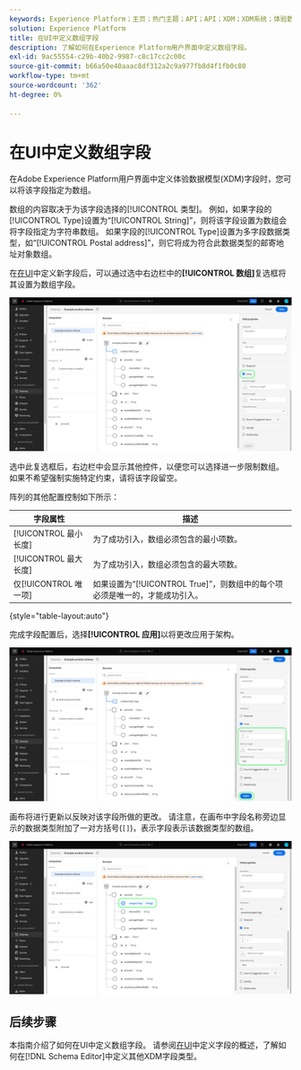 ```yaml
---
keywords: Experience Platform；主页；热门主题；API；API；XDM；XDM系统；体验数据模型；数据模型；ui；工作区；数组；字段；
solution: Experience Platform
title: 在UI中定义数组字段
description: 了解如何在Experience Platform用户界面中定义数组字段。
exl-id: 9ac55554-c29b-40b2-9987-c8c17cc2c00c
source-git-commit: b66a50e40aaac8df312a2c9a977fb8d4f1fb0c80
workflow-type: tm+mt
source-wordcount: '362'
ht-degree: 0%

---
```


# 在UI中定义数组字段

在Adobe Experience Platform用户界面中定义体验数据模型(XDM)字段时，您可以将该字段指定为数组。

数组的内容取决于为该字段选择的[!UICONTROL 类型]。 例如，如果字段的[!UICONTROL Type]设置为“[!UICONTROL String]”，则将该字段设置为数组会将字段指定为字符串数组。 如果字段的[!UICONTROL Type]设置为多字段数据类型，如“[!UICONTROL Postal address]”，则它将成为符合此数据类型的邮寄地址对象数组。

在[在UI](./overview.md#define)中定义新字段后，可以通过选中右边栏中的&#x200B;**[!UICONTROL 数组]**&#x200B;复选框将其设置为数组字段。

![](../../images/ui/fields/special/array.png)

选中此复选框后，右边栏中会显示其他控件，以便您可以选择进一步限制数组。 如果不希望强制实施特定约束，请将该字段留空。

阵列的其他配置控制如下所示：

| 字段属性 | 描述 |
| --- | --- |
| [!UICONTROL 最小长度] | 为了成功引入，数组必须包含的最小项数。 |
| [!UICONTROL 最大长度] | 为了成功引入，数组必须包含的最大项数。 |
| 仅[!UICONTROL 唯一项] | 如果设置为“[!UICONTROL True]”，则数组中的每个项必须是唯一的，才能成功引入。 |

{style="table-layout:auto"}

完成字段配置后，选择&#x200B;**[!UICONTROL 应用]**&#x200B;以将更改应用于架构。

![](../../images/ui/fields/special/array-config.png)

画布将进行更新以反映对该字段所做的更改。 请注意，在画布中字段名称旁边显示的数据类型附加了一对方括号(`[]`)，表示字段表示该数据类型的数组。

![](../../images/ui/fields/special/array-applied.png)

## 后续步骤

本指南介绍了如何在UI中定义数组字段。 请参阅[在UI](./overview.md#special)中定义字段的概述，了解如何在[!DNL Schema Editor]中定义其他XDM字段类型。
